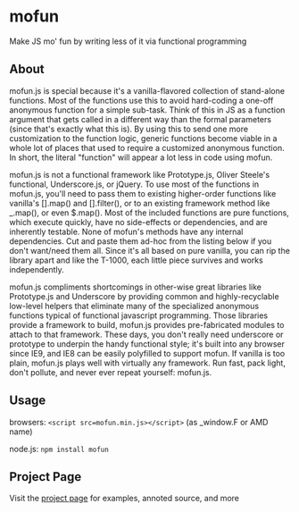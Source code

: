 mofun
=====

Make JS mo' fun by writing less of it via functional programming

About
--------------
mofun.js is special because it's a vanilla-flavored collection of stand-alone functions. Most of the functions use this to avoid hard-coding a one-off anonymous function for a simple sub-task. Think of this in JS as a function argument that gets called in a different way than the formal parameters (since that's exactly what this is). By using this to send one more customization to the function logic, generic functions become viable in a whole lot of places that used to require a customized anonymous function. In short, the literal "function" will appear a lot less in code using mofun.

mofun.js is not a functional framework like Prototype.js, Oliver Steele's functional, Underscore.js, or jQuery. To use most of the functions in mofun.js, you'll need to pass them to existing higher-order functions like vanilla's [].map() and [].filter(), or to an existing framework method like _.map(), or even $.map(). Most of the included functions are pure functions, which execute quickly, have no side-effects or dependencies, and are inherently testable. None of mofun's methods have any internal dependencies. Cut and paste them ad-hoc from the listing below if you don't want/need them all. Since it's all based on pure vanilla, you can rip the library apart and like the T-1000, each little piece survives and works independently.

mofun.js compliments shortcomings in other-wise great libraries like Prototype.js and Underscore by providing common and highly-recyclable low-level helpers that eliminate many of the specialized anonymous functions typical of functional javascript programming. Those libraries provide a framework to build, mofun.js provides pre-fabricated modules to attach to that framework. These days, you don't really need underscore or prototype to underpin the handy functional style; it's built into any browser since IE9, and IE8 can be easily polyfilled to support mofun. If vanilla is too plain, mofun.js plays well with virtually any framework. Run fast, pack light, don't pollute, and never ever repeat yourself: mofun.js.


Usage
-------------
browsers:  `<script src=mofun.min.js></script>`  (as _window.F or AMD name)

node.js:   `npm install mofun`











Project Page
--------------
Visit the [project page](http://danml.com/mofun/) for examples, annoted source, and more 
